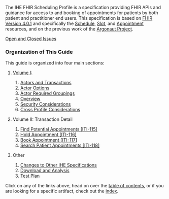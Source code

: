 
The IHE FHIR Scheduling Profile is a specification providing FHIR APIs and guidance for access to and booking of appointments for patients by both patient and practitioner end users. This specification is based on [FHIR Version 4.0.1]({{site.data.fhir.path}}) and specifically the [Schedule]({{site.data.fhir.path}}schedule.html), [Slot]({{site.data.fhir.path}}slot.html), and [Appointment]({{site.data.fhir.path}}appointment.html) resources, and on the previous work of the [Argonaut Project](https://fhir.org/guides/argonaut/scheduling/release1/).

[Open and Closed Issues](issues.html)

### Organization of This Guide
This guide is organized into four main sections:

1. [Volume I:](volume-1.html)
   1. [Actors and Transactions](volume-1.html#actors-and-transactions)
   1. [Actor Options](volume-1.html#actor-options)
   1. [Actor Required Groupings](volume-1.html#required-groupings)
   1. [Overview](volume-1.html#overview)
   1. [Security Considerations](volume-1.html#security-considerations)
   1. [Cross Profile Considerations](volume-1.html#other-grouping)

2. Volume II: Transaction Detail
   1. [Find Potential Appointments \[ITI-115\]](ITI-115.html)
   1. [Hold Appointment \[ITI-116\]](ITI-116.html)
   1. [Book Appointment \[ITI-117\]](ITI-117.html)
   1. [Search Patient Appointments \[ITI-118\]](ITI-118.html)

4. Other
   1. [Changes to Other IHE Specifications](other.html)
   1. [Download and Analysis](download.html)
   1. [Test Plan](testplan.html)


Click on any of the links above, head on over the [table of contents](toc.html), or
if you are looking for a specific artifact, check out the [index](artifacts.html).


